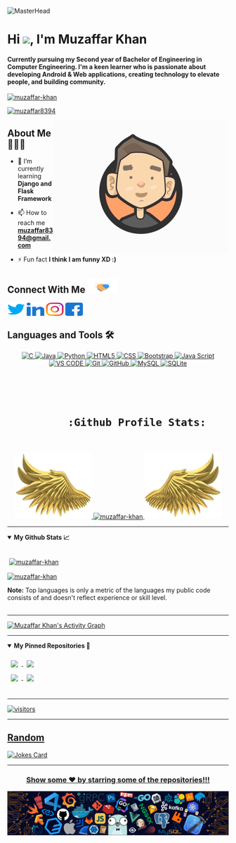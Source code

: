 ![MasterHead](https://github.com/muzaffar-khan/muzaffar-khan/blob/main/cover.png)
<h1 align="left">Hi <img src="https://raw.githubusercontent.com/MartinHeinz/MartinHeinz/master/wave.gif" width="30px">, I'm Muzaffar Khan</h1>
<h4 align="left">Currently pursuing my Second year of Bachelor of Engineering in Computer Engineering. I'm a keen learner who is passionate about developing Android & Web applications, creating technology to elevate people, and building community.</h4>

<p align="left"><a href="https://github.com/muzaffar-khan" target="blank"><img src="https://img.shields.io/badge/Muzaffar%20Khan-Official%20Github-green" alt="muzaffar-khan" /> </a></p>
<p align="left"> <a href="https://twitter.com/muzaffar8394" target="blank"><img src="https://img.shields.io/twitter/follow/muzaffar8394?logo=twitter&style=for-the-badge" alt="muzaffar8394" /></a></p>

<img align="right" alt="GIF" width="400" src="https://github.com/muzaffar-khan/muzaffar-khan/blob/main/Profile.gif">

## About Me 👨🏻‍💻 &nbsp;
- 🌱 I’m currently learning **Django and Flask Framework**

- 📫 How to reach me **muzaffar8394@gmail.com**

- ⚡ Fun fact **I think I am funny XD :)**

<h2>Connect With Me <a target="_blank">
  <img src="https://github.com/muzaffar-khan/muzaffar-khan/blob/main/Handshake.gif" height="32px" style="max-width:100%;"></a>
</h2>
<p align="left">
<a href="https://twitter.com/muzaffar8394" target="blank"><img align="center" src="https://github.com/muzaffar-khan/muzaffar-khan/blob/main/twitter.svg" alt="muzaffar8394" height="30" width="40" /></a>
<a href="https://linkedin.com/in/muzaffar8394" target="blank"><img align="center" src="https://github.com/muzaffar-khan/muzaffar-khan/blob/main/linkedin.svg" alt="muzaffar8394" height="30" width="40" /></a>
<a href="https://instagram.com/themuzaffarkhan" target="blank"><img align="center" src="https://github.com/muzaffar-khan/muzaffar-khan/blob/main/instagram.svg" alt="themuzaffarkhan" height="30" width="40" /></a>
<a href="https://fb.com/themuzaffarkhan" target="blank"><img align="center" src="https://github.com/muzaffar-khan/muzaffar-khan/blob/main/facebook.svg" alt="themuzaffarkhan" height="30" width="40" /></a>
</p>

## Languages and Tools 🛠 &nbsp;
<p align="center">
  <a href="javascript:;">
    <img alt="C" src="https://img.shields.io/badge/c-%2300599C.svg?style=for-the-badge&logo=c&logoColor=white"/>
    <img alt="Java" src="https://img.shields.io/badge/java-%23ED8B00.svg?style=for-the-badge&logo=java&logoColor=white"/>
    <img alt="Python" src="https://img.shields.io/badge/-Python-2e3440?logoColor=white&logo=Python&style=for-the-badge&color=red" />
    <img alt="HTML5" src="https://img.shields.io/badge/-HTML5-2e3440?logoColor=white&logo=html5&style=for-the-badge&color=green" />
    <img alt="CSS" src="https://img.shields.io/badge/-CSS3-2e3440?logoColor=white&logo=CSS3&style=for-the-badge&color=blue" />
    <img alt="Bootstrap" src="https://img.shields.io/badge/bootstrap-%23563D7C.svg?style=for-the-badge&logo=bootstrap&logoColor=white"/>
    <img alt="Java Script" src="https://img.shields.io/badge/-JavaScript-2e3440?logoColor=white&logo=JavaScript&style=for-the-badge&color=yellow" />
    <img alt="VS CODE" src="https://img.shields.io/badge/Visual_Studio_Code-0078D4?style=for-the-badge&logo=visual%20studio%20code&logoColor=white">
<!--     <img alt="UBUNTU" src="https://img.shields.io/badge/Ubuntu-E95420?style=for-the-badge&logo=ubuntu&logoColor=white"> -->
    <img alt="Git" src="https://img.shields.io/badge/git-%23F05033.svg?style=for-the-badge&logo=git&logoColor=white"/>
    <img alt="GitHub" src="https://img.shields.io/badge/github-%23121011.svg?style=for-the-badge&logo=github&logoColor=white"/>
    <img alt="MySQL" src="https://img.shields.io/badge/mysql-%2300f.svg?style=for-the-badge&logo=mysql&logoColor=white"/>
    <img alt="SQLite" src ="https://img.shields.io/badge/sqlite-%2307405e.svg?style=for-the-badge&logo=sqlite&logoColor=white"/>
<!--     <img alt="Android Studio" src =""/> -->
  </a>
</p>

<h1 align="center">
  <br/>
    <code align="center">
      :Github Profile Stats:
    </code>
</h1>

<p align="center">
  <a href="https://github.com/muzaffar-khan">
    <img height="150" width="175" src="https://github.com/muzaffar-khan/muzaffar-khan/blob/main/left.png">
    <a href="https://github.com/muzaffar-khan" title="Go to Source">
      <img
        align="center"
        width="396" 
        src="https://github-readme-streak-stats.herokuapp.com?user=muzaffar-khan&theme=github-dark&hide_border=true&date_format=j%20M%5B%20Y%5D&stroke=FFFFFF"
        alt="muzaffar-khan"
      />
    </a>
    <img height="150" width="175" src="https://github.com/muzaffar-khan/muzaffar-khan/blob/main/right.png">
  </a>
</p>

---
<details open="">
    <summary><strong>My Github Stats 📈 </strong></summary>
    <br>
<p>&nbsp;<a href="https://github.com/muzaffar-khan"><img align="center" src="https://github-readme-stats.vercel.app/api?username=muzaffar-khan&show_icons=true&count_private=true&theme=dark&hide_border=true&bg_color=0D1117" alt="muzaffar-khan" /></a></p>
<p><a href="https://github.com/muzaffar-khan"><img align="center" src="https://github-readme-stats.vercel.app/api/top-langs?username=muzaffar-khan&langs_count=8&count_private=true&layout=compact&theme=dark&hide_border=true&bg_color=0D1117" alt="muzaffar-khan" /></a></p>
<b>Note:</b> Top languages is only a metric of the languages my public code consists of and doesn't reflect experience or skill level.<br/>
</details>
<br />

---
<a href="https://activity-graph.herokuapp.com/graph?username=muzaffar-khan"><img alt="Muzaffar Khan's Activity Graph" src="https://activity-graph.herokuapp.com/graph?username=muzaffar-khan&bg_color=0D1117&color=5BCDEC&line=5BCDEC&point=FFFFFF&hide_border=true" /></a>

---
<details open="">
    <summary><strong>My Pinned Repositories 📌 </strong></summary>
<br>
<a href="https://github.com/muzaffar-khan/Portfolio">
  <img align="center" style="margin:0.5rem" src="https://github-readme-stats.vercel.app/api/pin/?username=muzaffar-khan&repo=Portfolio&theme=dark&hide_border=true&bg_color=0D1117" />
</a>
<a href="https://github.com/muzaffar-khan/AuctionSystem">
  <img align="center" style="margin:0.5rem" src="https://github-readme-stats.vercel.app/api/pin/?username=muzaffar-khan&repo=AuctionSystem&theme=dark&hide_border=true&bg_color=0D1117" />
</a>

  <br>
<a href="https://github.com/muzaffar-khan/Weather">
  <img align="center" style="margin:0.5rem" src="https://github-readme-stats.vercel.app/api/pin/?username=muzaffar-khan&repo=Weather&theme=dark&hide_border=true&bg_color=0D1117" />
</a>
 <a href="https://github.com/muzaffar-khan/Todo">
  <img align="center" style="margin:0.5rem" src="https://github-readme-stats.vercel.app/api/pin/?username=muzaffar-khan&repo=Todo&theme=dark&hide_border=true&bg_color=0D1117" />
</details>
<br />

---
![visitors](https://visitor-badge.laobi.icu/badge?page_id=muzaffar-khan.muzaffar-khan)

---

## Random
<img src="https://readme-jokes.vercel.app/api" alt="Jokes Card" />


---
<p align="center"><h3 align="center"> Show some ❤️ by starring some of the repositories!!!</h3></p>
<img align="center" src="https://github.com/muzaffar-khan/muzaffar-khan/blob/main/footer.png" />


